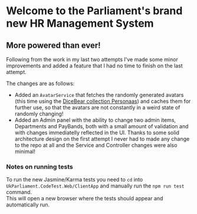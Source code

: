 #    Welcome to the Parliament's brand new HR Management System

## More powered than ever!

Following from the work in my last two attempts I've made some minor improvements and added a feature that I had no time to finish on the last attempt.

The changes are as follows:
* Added an `AvatarService` that fetches the randomly generated avatars (this time using the [DiceBear collection Personaas](https://www.dicebear.com/styles/personas/)) and caches them for further use, so that the avatars are not constantly in a weird state of randomly changing! 
* Added an Admin panel with the ability to change two admin items, Departments and PayBands, both with a small amount of validation and with changes immediatelly reflected in the UI. Thanks to some solid architecture design on the first attempt I never had to made any change to the repo at all and the Service and Controller changes were also minimal! 

### Notes on running tests
To run the new Jasmine/Karma tests you need to `cd` into `UkParliament.CodeTest.Web/ClientApp` and manually run the `npm run test` command.  
This will open a new browser where the tests should appear and automatically run.